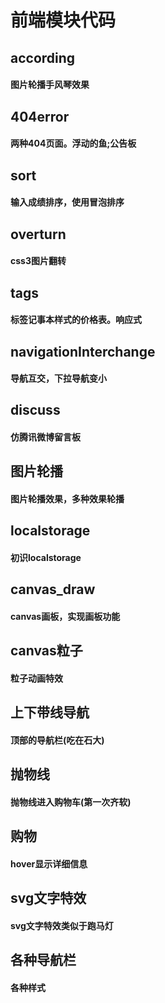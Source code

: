 # 前端模块代码

## according
#### 图片轮播手风琴效果

## 404error
#### 两种404页面。浮动的鱼;公告板

## sort
#### 输入成绩排序，使用冒泡排序

## overturn
#### css3图片翻转

## tags
#### 标签记事本样式的价格表。响应式

## navigationInterchange
#### 导航互交，下拉导航变小

## discuss
#### 仿腾讯微博留言板

## 图片轮播
#### 图片轮播效果，多种效果轮播

## localstorage
#### 初识localstorage

## canvas_draw
#### canvas画板，实现画板功能

## canvas粒子
#### 粒子动画特效

## 上下带线导航
#### 顶部的导航栏(吃在石大)

## 抛物线
#### 抛物线进入购物车(第一次齐软)

## 购物
#### hover显示详细信息

## svg文字特效
#### svg文字特效类似于跑马灯

## 各种导航栏

#### 各种样式